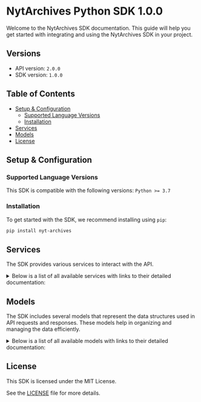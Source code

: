 # NytArchives Python SDK 1.0.0

Welcome to the NytArchives SDK documentation. This guide will help you get started with integrating and using the NytArchives SDK in your project.

## Versions

- API version: `2.0.0`
- SDK version: `1.0.0`

## Table of Contents

- [Setup & Configuration](#setup--configuration)
  - [Supported Language Versions](#supported-language-versions)
  - [Installation](#installation)
- [Services](#services)
- [Models](#models)
- [License](#license)

## Setup & Configuration

### Supported Language Versions

This SDK is compatible with the following versions: `Python >= 3.7`

### Installation

To get started with the SDK, we recommend installing using `pip`:

```bash
pip install nyt-archives
```

## Services

The SDK provides various services to interact with the API.

<details> 
<summary>Below is a list of all available services with links to their detailed documentation:</summary>

| Name                                                       |
| :--------------------------------------------------------- |
| [ArchiveService](documentation/services/ArchiveService.md) |

</details>

## Models

The SDK includes several models that represent the data structures used in API requests and responses. These models help in organizing and managing the data efficiently.

<details> 
<summary>Below is a list of all available models with links to their detailed documentation:</summary>

| Name                                                                                 | Description |
| :----------------------------------------------------------------------------------- | :---------- |
| [GetByYearMonthJsonOkResponse](documentation/models/GetByYearMonthJsonOkResponse.md) |             |
| [Response](documentation/models/Response.md)                                         |             |
| [Meta](documentation/models/Meta.md)                                                 |             |
| [Article](documentation/models/Article.md)                                           |             |
| [Multimedia](documentation/models/Multimedia.md)                                     |             |
| [Headline](documentation/models/Headline.md)                                         |             |
| [Keyword](documentation/models/Keyword.md)                                           |             |
| [Byline](documentation/models/Byline.md)                                             |             |
| [Legacy](documentation/models/Legacy.md)                                             |             |
| [Person](documentation/models/Person.md)                                             |             |

</details>

## License

This SDK is licensed under the MIT License.

See the [LICENSE](LICENSE) file for more details.

<!-- This file was generated by liblab | https://liblab.com/ -->
